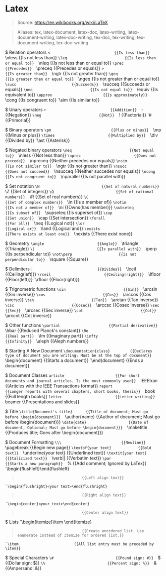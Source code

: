 # Latex

> Source: https://en.wikibooks.org/wiki/LaTeX

> Aliases: tex, latex-document, latex-doc, latex-writing, latex-document-writing, latex-doc-writing, tex-doc, tex-writing, tex-document-writing, tex-doc-writing

$ Relation operators
    `<                             {{Is less than}} 
    `\nless                        {{Is not less than}} 
    `\leq                          {{Is less than or equal to}} 
    `\nleq                         {{Is not less than or equal to}} 
    `\prec                         {{Precedes}} 
    `\preceq                       {{Precedes or equals}} 
    `>                             {{Is greater than}} 
    `\ngtr                         {{Is not greater than}} 
    `\geq                          {{Is greater than or equal to}} 
    `\ngeq                         {{Is not greater than or equal to}} 
    `\succ                         {{Succeeds}} 
    `\succeq                       {{Succeeds or equals}} 
    `\neq                          {{Is not equal to}} 
    `\equiv                        {{Is equivalent to}} 
    `\approx                       {{Is approximately}} 
    `\cong                         {{Is congruent to}} 
    `\sim                          {{Is similar to}} 

$ Unary operators
    `+                             {{Addition}} 
    `-                             {{Negation}} 
    `\neg                          {{Not}} 
    `!                             {{Factorial}} 
    `\#                            {{Primorial}} 

$ Binary operators
    `\pm                           {{Plus or minus}} 
    `\mp                           {{Minus or plus}} 
    `\times                        {{Multiplied by}} 
    `\div                          {{Divided by}} 
    `\ast                          {{Asterisk}} 

$ Negated binary operators
    `\neq                          {{Not equal to}} 
    `\nless                        {{Not less than}} 
    `\nprec                        {{Does not precede}} 
    `\npreceq                      {{Neither precedes nor equals}} 
    `\nsim                         {{Is not similar to}} 
    `\ngtr                         {{Is not greater than}} 
    `\nsucc                        {{Does not succeed}} 
    `\nsucceq                      {{Neither succedes nor equals}} 
    `\ncong                        {{Is not congruent to}} 
    `\nparallel                    {{Is not parallel with}} 

$ Set notation
    `\N                            {{Set of natural numbers}} 
    `\Z                            {{Set of integers}} 
    `\Q                            {{Set of rational numbers}} 
    `\R                            {{Set of real numbers}} 
    `\C                            {{Set of complex numbers}} 
    `\in                           {{Is a member of}} 
    `\notin                        {{Is not a member of}} 
    `\ni                           {{Owns(has member)}} 
    `\subseteq                     {{Is subset of}} 
    `\supseteq                     {{Is superset of}} 
    `\cup                          {{Set union}} 
    `\cap                          {{Set intersection}} 
    `\forall                       {{For all}} 
    `\neq                          {{Logical not}} 
    `\lor                          {{Logical or}} 
    `\land                         {{Logical and}} 
    `\exists                       {{There exists at least one}} 
    `\nexists                      {{There exist none}} 

$ Geometry
    `\angle                        {{Angle}} 
    `\triangle                     {{Triangle}} 
    `\|                            {{Is parallel with}} 
    `\perp                         {{Is perpendicular to}} 
    `\not\perp                     {{Is not perpendicular to}} 
    `\square                       {{Square}} 

$ Delimiters
    `|                             {{Divides}} 
    `\lceil                        {{Ceiling(left)}} 
    `\rceil                        {{Ceiling(right)}} 
    `\lfloor                       {{Floor(left)}} 
    `\rfloor                       {{Floor(right)}} 

$ Trignometric functions
    `\sin                          {{Sin}} 
    `\arcsin                       {{Sin inverse}} 
    `\cos                          {{Cos}} 
    `\arccos                       {{Cos inverse}} 
    `\tan                          {{Tan}} 
    `\arctan                       {{Tan inverse}} 
    `\csc                          {{Cosec}} 
    `\arccsc                       {{Cosec inverse}} 
    `\sec                          {{Sec}} 
    `\arcsec                       {{Sec inverse}} 
    `\cot                          {{Cot}} 
    `\arccot                       {{Cot inverse}} 

$ Other functions
    `\partial                      {{Partial derivative}} 
    `\hbar                         {{Reduced Planck's constant}} 
    `\Re                           {{Real part}} 
    `\Im                           {{Imaginary part}} 
    `\infty                        {{Infinity}} 
    `\aleph                        {{Aleph numbers}} 

$ Starting A New Document
    `\documentation{class}         {{Declares type of document you are writing; Must be at the top of document}} 
    `\begin{document}              {{Starts a document}} 
    `\end{document}                {{Ends a document}} 

$ Document Classes
    `article                       {{For short documents and journal articles. Is the most commonly used}} 
    `IEEEtran                      {{Articles with the IEEE Transactions format}} 
    `report                        {{Longer reports with several chapters, short books, thesis}} 
    `book                          {{Full length books}} 
    `letter                        {{Letter writing}} 
    `beamer                        {{Presentations and slides}} 

$ Title
    `\title{Document's title}      {{Title of document; Must go before \begin{document}}} 
    `\author{name}                 {{Author of document; Must go before \begin{document}}} 
    `\date{date}                   {{Date of document, Optional; Must go before \begin{document}}} 
    `\maketitle                    {{Produces title; Goes after \begin{document}}} 

$ Document Formatting
    `\\\                           {{Newline}} 
    `\pagebreak                    {{Begin new page}} 
    `\textbf{your text}            {{Bold text}} 
    `\underline{your text}         {{Underlined text}} 
    `\textit{your text}            {{Italicized text}} 
    `\verb|<your text>|            {{Verbatim text}} 
    `\par                          {{Starts a new paragraph}} 
    `%<your comment>               {{Add comment; Ignored by LaTex}} 
    `\begin{flushleft}<your text>\end{flushleft}
>                                  {{Left align text}} 
    `\begin{flushright}<your text>\end{flushright}
>                                  {{Right align text}} 
    `\begin{center}<your text>\end{center}
>                                  {{Center align text}} 

$ Lists
    `\begin{itemize}\item <your text> \end{itemize}
>                                  {{Create unordered list. Use enumerate instead of itemize for ordered list.}} 
    `\item                         {{All list entry must be preceded by \item}} 

$ Special Characters
    `\#                            {{Pound sign: #}} 
    `\$                            {{Dollar sign: $}} 
    `\%                            {{Percent sign: %}} 
    `\&                            {{Ampersand: &}} 

